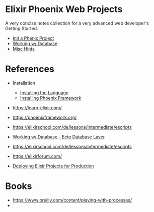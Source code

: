 # Elixir Phoenix Web Projects

A very concise notes collection for a very advanced web developer's Getting Started.

* [Init a Phenix Project](README_Init_Phoenix_Project.md)
* [Working w/ Database](README_Databases.md)
* [Misc Hints](README_Misc.md)


# References


* Installation
  * [Installing the Language](https://elixir-lang.org/install.html)
  * [Installing Phoenix Framework](https://hexdocs.pm/phoenix/installation.html#content)

* https://learn-elixir.com/
* https://phoenixframework.org/
* https://elixirschool.com/de/lessons/intermediate/escripts

* [Working w/ Database - Ecto Database Layer](https://hexdocs.pm/ecto/Ecto.html)
  
* https://elixirschool.com/de/lessons/intermediate/escripts
* https://elixirforum.com/

* [Deploying Elixir Projects for Production](https://hexdocs.pm/phoenix/up_and_running.html)

# Books

* https://www.oreilly.com/content/playing-with-processes/
* 
